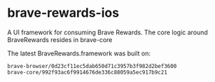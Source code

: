 # brave-rewards-ios

A UI framework for consuming Brave Rewards. The core logic around BraveRewards resides in brave-core

The latest BraveRewards.framework was built on:

```
brave-browser/0d23cf11ec5dab650d71c3957b3f982d2bef3600
brave-core/992f93ac6f9914676de336c88059a5ec917b9c21
```
